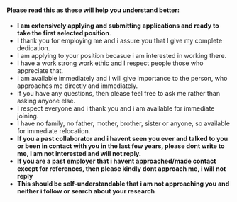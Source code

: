 #### Please read this as these will help you understand better:
- **I am extensively applying and submitting applications and ready to take the first selected position**.
- I thank you for employing me and i assure you that I give my complete dedication. 
- I am applying to your position becasue i am interested in working there.
- I have a work strong work ethic and I respect people those who appreciate that.
- I am available immediately and i will give importance to the person, who approaches me directly and immediately.
- If you have any questions, then please feel free to ask me rather than asking anyone else.
- I respect everyone and i thank you and i am available for immediate joining.
- I have no family, no father, mother, brother, sister or anyone, so available for immediate relocation.
- **If you a past collaborator and i havent seen you ever and talked to you or been in contact with you in the last few years, please dont write to me, I am not interested and will not reply.**
- **If you are a past employer that i havent approached/made contact except for references, then please kindly dont approach me, i will not reply**
- **This should be self-understandable that i am not approaching you and neither i follow or search about your research**
